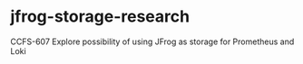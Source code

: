 # jfrog-storage-research
CCFS-607 Explore possibility of using JFrog as storage for Prometheus and Loki
